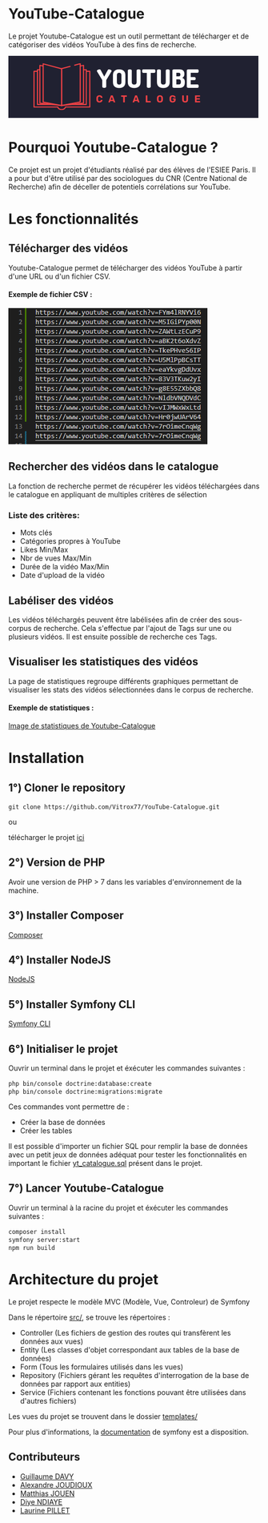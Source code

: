 # YouTube-Catalogue

Le projet Youtube-Catalogue est un outil permettant de télécharger et de catégoriser des vidéos YouTube à des fins de recherche. 

![Logo de Youtube-Catalogue](public/images/logo.png)

# Pourquoi Youtube-Catalogue ?

Ce projet est un projet d'étudiants réalisé par des élèves de l'ESIEE Paris. Il a pour but d'être utilisé par des sociologues du CNR (Centre National de Recherche) 
afin de déceller de potentiels corrélations sur YouTube.

# Les fonctionnalités

## Télécharger des vidéos

Youtube-Catalogue permet de télécharger des vidéos YouTube à partir d'une URL ou d'un fichier CSV. 

#### Exemple de fichier CSV :
![Exemple de fichier CSV](public/images/CSV_example.PNG)

## Rechercher des vidéos dans le catalogue

La fonction de recherche permet de récupérer les vidéos téléchargées dans le catalogue en appliquant de multiples critères de sélection 

### Liste des critères:

- Mots clés
- Catégories propres à YouTube
- Likes Min/Max
- Nbr de vues Max/Min
- Durée de la vidéo Max/Min
- Date d'upload de la vidéo

## Labéliser des vidéos

Les vidéos téléchargés peuvent être labélisées afin de créer des sous-corpus de recherche. Cela s'effectue par l'ajout de Tags sur une ou plusieurs vidéos.
Il est ensuite possible de recherche ces Tags.

## Visualiser les statistiques des vidéos

La page de statistiques regroupe différents graphiques permettant de visualiser les stats des vidéos sélectionnées dans le corpus de recherche.

#### Exemple de statistiques :
[Image de statistiques de Youtube-Catalogue](public/images/stats.png)

# Installation

## 1°) Cloner le repository
```
git clone https://github.com/Vitrox77/YouTube-Catalogue.git
```
ou

télécharger le projet [ici](https://github.com/Vitrox77/YouTube-Catalogue/archive/refs/heads/main.zip
)
## 2°) Version de PHP
Avoir une version de PHP > 7 dans les variables d'environnement de la machine.

## 3°) Installer Composer
[Composer](https://getcomposer.org/download/)

## 4°) Installer NodeJS
[NodeJS](https://nodejs.org/en/download/)

## 5°) Installer Symfony CLI
[Symfony CLI](https://symfony.com/download)


## 6°) Initialiser le projet
Ouvrir un terminal dans le projet et éxécuter les commandes suivantes :
```
php bin/console doctrine:database:create
php bin/console doctrine:migrations:migrate
```

Ces commandes vont permettre de :

- Créer la base de données
- Créer les tables

Il est possible d'importer un fichier SQL pour remplir la base de données avec un petit jeux de données adéquat pour tester les fonctionnalités
en important le fichier [yt_catalogue.sql](public/files/yt_catalogue.sql) présent dans le projet.

## 7°) Lancer Youtube-Catalogue

Ouvrir un terminal à la racine du projet et éxécuter les commandes suivantes :
```
composer install 
symfony server:start
npm run build
```

# Architecture du projet

Le projet respecte le modèle MVC (Modèle, Vue, Controleur) de Symfony 

Dans le répertoire [src/](src), se trouve les répertoires :

- Controller (Les fichiers de gestion des routes qui transfèrent les données aux vues)
- Entity (Les classes d'objet correspondant aux tables de la base de données)
- Form (Tous les formulaires utilisés dans les vues)
- Repository (Fichiers gérant les requêtes d'interrogation de la base de données par rapport aux entities)
- Service (Fichiers contenant les fonctions pouvant être utilisées dans d'autres fichiers)

Les vues du projet se trouvent dans le dossier [templates/](templates)

Pour plus d'informations, la [documentation](symfony.com/doc/5.4/index.html) de symfony est a disposition.



## Contributeurs

- [Guillaume DAVY](https://github.com/GuillaumeDavy)
- [Alexandre JOUDIOUX](https://github.com/Vitrox77)
- [Matthias JOUEN](https://github.com/MatthiasJouen)
- [Diye NDIAYE](https://github.com/diye1210)
- [Laurine PILLET](https://github.com/Laur1502)
